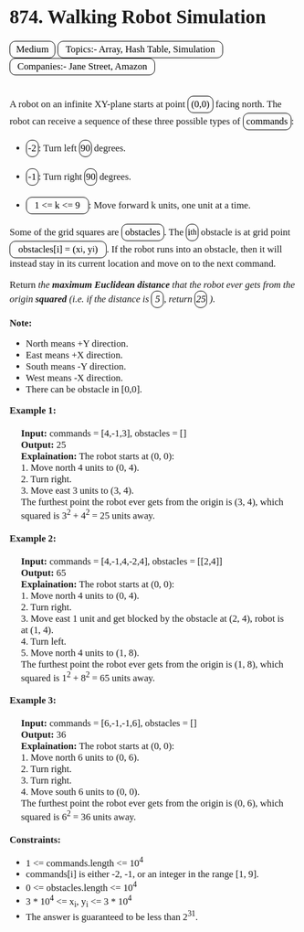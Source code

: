 <div style = "font-family: verdana; font-size: 1.2em">
    <h1> 874. Walking Robot Simulation </h1>
    <div>
        <span style = "
            color: black;
            border: 1px solid black;
            margin: 0 auto;
            width: 80px;
            padding: 10px;
            border-radius: 10px;
            text-align: center; /* Center text horizontally */
            display: inline-flex; /* Use inline-flex for inline elements */
            align-items: center; /* Center text vertically */
            justify-content: center; /* Center text horizontally */
            height: 200px; /* Ensure a height for vertical centering */
            box-sizing: border-box; /* Include padding and border in width and height*/height: 30px ">
            Medium
        </span>
        <span style = "
            color: black;
            border: 1px solid black;
            margin: 0 auto;
            width: 290px;
            padding: 10px;
            border-radius: 10px;
            text-align: center; /* Center text horizontally */
            display: inline-flex; /* Use inline-flex for inline elements */
            align-items: center; /* Center text vertically */
            justify-content: center; /* Center text horizontally */
            height: 200px; /* Ensure a height for vertical centering */
            box-sizing: border-box; /* Include padding and border in width and height*/height: 30px ">
            Topics:- Array, Hash Table, Simulation
        </span>
        <span style = "
            color: black;
            border: 1px solid black;
            margin: 0 auto;
            width: 255px;
            padding: 10px;
            border-radius: 10px;
            text-align: center; /* Center text horizontally */
            display: inline-flex; /* Use inline-flex for inline elements */
            align-items: center; /* Center text vertically */
            justify-content: center; /* Center text horizontally */
            height: 200px; /* Ensure a height for vertical centering */
            box-sizing: border-box; /* Include padding and border in width and height*/height: 30px ">
            Companies:- Jane Street, Amazon
        </span>    
    </div><br>
    <div>
        <p>
            A robot on an infinite XY-plane starts at point
            <span style = "
                color: black;
                border: 1px solid black;
                margin: 0 auto;
                width: 45px;
                padding: 10px;
                border-radius: 10px;
                text-align: center; /* Center text horizontally */
                display: inline-flex; /* Use inline-flex for inline elements */
                align-items: center; /* Center text vertically */
                justify-content: center; /* Center text horizontally */
                height: 200px; /* Ensure a height for vertical centering */
                box-sizing: border-box; /* Include padding and border in width and height*/height: 30px ">
                (0,0)
            </span>
            facing north. The robot can receive a sequence of these three possible types of
            <span style = "
                color: black;
                border: 1px solid black;
                margin: 0 auto;
                width: 85px;
                padding: 10px;
                border-radius: 10px;
                text-align: center; /* Center text horizontally */
                display: inline-flex; /* Use inline-flex for inline elements */
                align-items: center; /* Center text vertically */
                justify-content: center; /* Center text horizontally */
                height: 200px; /* Ensure a height for vertical centering */
                box-sizing: border-box; /* Include padding and border in width and height*/height: 30px ">
                commands
            </span>:
            <ul>
                <li>
                    <span style = "
                        color: black;
                        border: 1px solid black;
                        margin: 0 auto;
                        width: 2px;
                        padding: 10px;
                        border-radius: 10px;
                        text-align: center; /* Center text horizontally */
                        display: inline-flex; /* Use inline-flex for inline elements */
                        align-items: center; /* Center text vertically */
                        justify-content: center; /* Center text horizontally */
                        height: 200px; /* Ensure a height for vertical centering */
                        box-sizing: border-box; /* Include padding and border in width and height*/height: 30px ">
                        -2
                    </span>: 
                    Turn left 
                    <span style = "
                        color: black;
                        border: 1px solid black;
                        margin: 0 auto;
                        width: 2px;
                        padding: 10px;
                        border-radius: 10px;
                        text-align: center; /* Center text horizontally */
                        display: inline-flex; /* Use inline-flex for inline elements */
                        align-items: center; /* Center text vertically */
                        justify-content: center; /* Center text horizontally */
                        height: 200px; /* Ensure a height for vertical centering */
                        box-sizing: border-box; /* Include padding and border in width and height*/height: 30px ">
                        90 
                    </span>
                    degrees.
                </li><br>
                <li>
                    <span style = "
                        color: black;
                        border: 1px solid black;
                        margin: 0 auto;
                        width: 2px;
                        padding: 10px;
                        border-radius: 10px;
                        text-align: center; /* Center text horizontally */
                        display: inline-flex; /* Use inline-flex for inline elements */
                        align-items: center; /* Center text vertically */
                        justify-content: center; /* Center text horizontally */
                        height: 200px; /* Ensure a height for vertical centering */
                        box-sizing: border-box; /* Include padding and border in width and height*/height: 30px ">
                        -1
                    </span>: 
                    Turn right
                    <span style = "
                        color: black;
                        border: 1px solid black;
                        margin: 0 auto;
                        width: 2px;
                        padding: 10px;
                        border-radius: 10px;
                        text-align: center; /* Center text horizontally */
                        display: inline-flex; /* Use inline-flex for inline elements */
                        align-items: center; /* Center text vertically */
                        justify-content: center; /* Center text horizontally */
                        height: 200px; /* Ensure a height for vertical centering */
                        box-sizing: border-box; /* Include padding and border in width and height*/height: 30px ">
                        90
                    </span>
                    degrees.
                </li><br>
                <li>
                    <span style = "
                        color: black;
                        border: 1px solid black;
                        margin: 0 auto;
                        width: 110px;
                        padding: 10px;
                        border-radius: 10px;
                        text-align: center; /* Center text horizontally */
                        display: inline-flex; /* Use inline-flex for inline elements */
                        align-items: center; /* Center text vertically */
                        justify-content: center; /* Center text horizontally */
                        height: 200px; /* Ensure a height for vertical centering */
                        box-sizing: border-box; /* Include padding and border in width and height*/height: 30px ">
                        1 <= k <= 9
                    </span>: 
                    Move forward k units, one unit at a time.
                </li>
            </ul>
        </p>
        <p>
            Some of the grid squares are 
            <span style = "
                        color: black;
                        border: 1px solid black;
                        margin: 0 auto;
                        width: 75px;
                        padding: 10px;
                        border-radius: 10px;
                        text-align: center; /* Center text horizontally */
                        display: inline-flex; /* Use inline-flex for inline elements */
                        align-items: center; /* Center text vertically */
                        justify-content: center; /* Center text horizontally */
                        height: 200px; /* Ensure a height for vertical centering */
                        box-sizing: border-box; /* Include padding and border in width and height*/height: 30px ">
                obstacles
            </span>. 
            The 
            <span style = "
                color: black;
                border: 1px solid black;
                margin: 0 auto;
                width: 11px;
                padding: 10px;
                border-radius: 10px;
                text-align: center; /* Center text horizontally */
                display: inline-flex; /* Use inline-flex for inline elements */
                align-items: center; /* Center text vertically */
                justify-content: center; /* Center text horizontally */
                height: 200px; /* Ensure a height for vertical centering */
                box-sizing: border-box; /* Include padding and border in width and height*/height: 30px ">
                i<sup>th</sup> 
            </span>
            obstacle is at grid point 
            <span style = "
                color: black;
                border: 1px solid black;
                margin: 0 auto;
                width: 170px;
                padding: 10px;
                border-radius: 10px;
                text-align: center; /* Center text horizontally */
                display: inline-flex; /* Use inline-flex for inline elements */
                align-items: center; /* Center text vertically */
                justify-content: center; /* Center text horizontally */
                height: 200px; /* Ensure a height for vertical centering */
                box-sizing: border-box; /* Include padding and border in width and height*/height: 30px ">
                obstacles[i] = (x<sub>i</sub>, y<sub>i</sub>)
            </span>. If the robot runs into an obstacle, then it will instead stay in its current location and move on to the next command.
        </p>
        <p>
            Return <i>the <b>maximum Euclidean distance</b> that the robot ever gets from the origin <b>squared</b> (i.e. if the distance is 
            <span style = "
                color: black;
                border: 1px solid black;
                margin: 0 auto;
                width: 20px;
                padding: 10px;
                border-radius: 10px;
                text-align: center; /* Center text horizontally */
                display: inline-flex; /* Use inline-flex for inline elements */
                align-items: center; /* Center text vertically */
                justify-content: center; /* Center text horizontally */
                height: 200px; /* Ensure a height for vertical centering */
                box-sizing: border-box; /* Include padding and border in width and height*/height: 30px ">
                5
            </span>, return 
            <span style = "
                color: black;
                border: 1px solid black;
                margin: 0 auto;
                width: 17px;
                padding: 10px;
                border-radius: 10px;
                text-align: center; /* Center text horizontally */
                display: inline-flex; /* Use inline-flex for inline elements */
                align-items: center; /* Center text vertically */
                justify-content: center; /* Center text horizontally */
                height: 200px; /* Ensure a height for vertical centering */
                box-sizing: border-box; /* Include padding and border in width and height*/height: 30px ">
                25
            </span> ).</i>
        </p>
        <p>
            <b>Note:</b>
            <ul>
                <li>North means +Y direction.</li>
                <li>East means +X direction.</li>
                <li>South means -Y direction.</li>
                <li>West means -X direction.</li>
                <li>There can be obstacle in [0,0].</li>
            </ul>
        </p>
    </div>
    <div>
        <b>Example 1:</b>
        <div style = "margin: 20px">
            <b>Input:</b> commands = [4,-1,3], obstacles = [] <br>
            <b>Output:</b> 25 <br>
            <b>Explaination:</b>
            The robot starts at (0, 0): <br>
            1. Move north 4 units to (0, 4). <br>
            2. Turn right. <br>
            3. Move east 3 units to (3, 4). <br>
            The furthest point the robot ever gets from the origin is (3, 4), which squared is 3<sup>2</sup> + 4<sup>2</sup> = 25 units away.
        </div>
    </div>
    <div>
        <b>Example 2:</b>
        <div style = "margin: 20px">
            <b>Input:</b> commands = [4,-1,4,-2,4], obstacles = [[2,4]] <br>
            <b>Output:</b> 65 <br>
            <b>Explaination:</b>
            The robot starts at (0, 0): <br>
            1. Move north 4 units to (0, 4). <br>
            2. Turn right. <br>
            3. Move east 1 unit and get blocked by the obstacle at (2, 4), robot is at (1, 4). <br>
            4. Turn left. <br>
            5. Move north 4 units to (1, 8). <br>
            The furthest point the robot ever gets from the origin is (1, 8), which squared is 1<sup>2</sup> + 8<sup>2</sup> = 65 units away.
        </div>
    </div>
    <div>
        <b>Example 3:</b>
        <div style = "margin: 20px">
            <b>Input:</b> commands = [6,-1,-1,6], obstacles = [] <br>
            <b>Output:</b> 36 <br>
            <b>Explaination:</b>
            The robot starts at (0, 0): <br>
            1. Move north 6 units to (0, 6). <br>
            2. Turn right. <br>
            3. Turn right. <br>
            4. Move south 6 units to (0, 0). <br>
            The furthest point the robot ever gets from the origin is (0, 6), which squared is 6<sup>2</sup> = 36 units away.
        </div>
    </div>
    <div>
        <b>Constraints:</b>
        <ul>
            <li> 1 <= commands.length <= 10<sup>4</sup> </li>
            <li> commands[i] is either -2, -1, or an integer in the range [1, 9]. </li>
            <li> 0 <= obstacles.length <= 10<sup>4</sup> </li>
            <li> 3 * 10<sup>4</sup> <= x<sub>i</sub>, y<sub>i</sub> <= 3 * 10<sup>4</sup> </li>
            <li> The answer is guaranteed to be less than 2<sup>31</sup>. </li>
        </ul>
    </div>
</div>